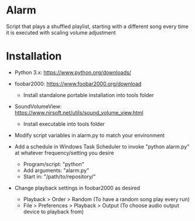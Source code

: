 # Alarm
Script that plays a shuffled playlist, starting with a different song every time it is executed with scaling volume adjustment

# Installation

- Python 3.x: https://www.python.org/downloads/

- foobar2000: https://www.foobar2000.org/download
  - Install standalone portable installation into tools folder

- SoundVolumeView: https://www.nirsoft.net/utils/sound_volume_view.html
  - Install executable into tools folder

- Modify script variables in alarm.py to match your environment

- Add a schedule in Windows Task Scheduler to invoke "python alarm.py" at whatever frequency/setting you desire
  - Program/script: "python"
  - Add arguments: "alarm.py"
  - Start in: "/path/to/repository/"

- Change playback settings in foobar2000 as desired
  - Playback > Order > Random (To have a random song play every run)
  - File > Preferences > Playback > Output (To choose audio output device to playback from)
